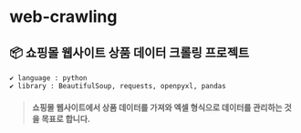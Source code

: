# web-crawling

## 📦 쇼핑몰 웹사이트 상품 데이터 크롤링 프로젝트

```
✔ language : python
✔ library : BeautifulSoup, requests, openpyxl, pandas
```

> #### 쇼핑몰 웹사이트에서 상품 데이터를 가져와 엑셀 형식으로 데이터를 관리하는 것을 목표로 합니다. 

</br>
<!--
### 🛠 작동 방식
>- #### 1. input 파일 : 크롤링 대상 물품의 '검색어'를 정리한 엑셀파일
>- #### 2. 카테고리 필터링 : ```item_category_list.py``` 실행해 각 검색어의 검색 결과 상품들이 속한 모든 카테고리를 텍스트로 가져와 엑셀 파일에 저장. 이후 수작업으로 상관없는 상품이 속한(크롤링 하지 않을) 카테고리를 지움. ex) 검색어가 '주방가위'인 경우 사무/문구 카테고리를 지움
>- #### 3. 데이터 수집 : ```item_category.py``` 실행해 카테고리 별로 상품의 이름, 가격, 이미지, 링크 등을 스크래핑
>- #### 4. 상품 이미지 넣기 : 스크래핑 하며 다운받아 놓았던 상품 이미지를 ```load_img.py``` 로 상품 데이터와 이미지 파일 이름을 매칭해 맞는 셀에 붙여넣음

</br>

### Part1. 상품 데이터 크롤링

### Part2. 크롤링 데이터 관리
 -->
